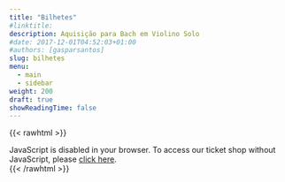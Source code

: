 ```yaml
---
title: "Bilhetes"
#linktitle:
description: Aquisição para Bach em Violino Solo
#date: 2017-12-01T04:52:03+01:00
#authors: [gasparsantos]
slug: bilhetes
menu: 
  - main
  - sidebar
weight: 200
draft: true
showReadingTime: false
---
```

{{< rawhtml >}}
<link rel="stylesheet" type="text/css" href="https://pretix.eu/gfs/bach-2/widget/v1.css">
<script type="text/javascript" src="https://pretix.eu/widget/v1.en.js" async></script>

<pretix-widget event="https://pretix.eu/gfs/bach-2/"></pretix-widget>
<noscript>
   <div class="pretix-widget">
        <div class="pretix-widget-info-message">
            JavaScript is disabled in your browser. To access our ticket shop without JavaScript, please <a target="_blank" rel="noopener" href="https://pretix.eu/gfs/bach-2/">click here</a>.
        </div>
    </div>
</noscript>
{{< /rawhtml >}}
